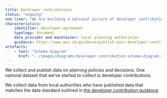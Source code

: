 ```yaml
---
title: Developer contributions
status: "ongoing"
one-liner: "We are building a national picture of developer contributions, including Section 106 and CIL contributions"
characteristics:
    identifier: developer-agreement
    typology: document
    data provider and maintainer: local planning authorities
    guidance: https://www.gov.uk/guidance/publish-your-developer-contributions-data
artefacts:
    - text: "Schema diagram"
      href: "../images/diagrams/developer-contribution-schema-diagram.svg"
---
```


We collect and publish data on planning policies and decisions. One national dataset that we’ve started to collect is developer contributions.

We collect data from local authorities who have published data that matches the data standard outlined in [the developer contribution guidance](https://www.gov.uk/guidance/publish-your-developer-contributions-data).
